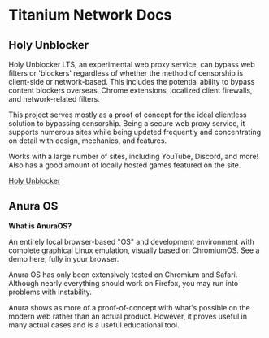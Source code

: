 # Titanium Network Docs



## Holy Unblocker
Holy Unblocker LTS, an experimental web proxy service, can bypass web filters or 'blockers' regardless of whether the method of censorship is client-side or network-based. This includes the potential ability to bypass content blockers overseas, Chrome extensions, localized client firewalls, and network-related filters.

This project serves mostly as a proof of concept for the ideal clientless solution to bypassing censorship. Being a secure web proxy service, it supports numerous sites while being updated frequently and concentrating on detail with design, mechanics, and features.

Works with a large number of sites, including YouTube, Discord, and more! Also has a good amount of locally hosted games featured on the site.

[Holy Unblocker](https://holyunblocker.org)


## Anura OS

**What is AnuraOS?**

An entirely local browser-based "OS" and development environment with complete graphical Linux emulation, visually based on ChromiumOS. See a demo here, fully in your browser.

Anura OS has only been extensively tested on Chromium and Safari. Although nearly everything should work on Firefox, you may run into problems with instability.

Anura shows as more of a proof-of-concept with what's possible on the modern web rather than an actual product. However, it proves useful in many actual cases and is a useful educational tool.
